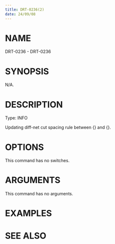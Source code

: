 ```yaml
---
title: DRT-0236(2)
date: 24/09/08
---
```


# NAME

DRT-0236 - DRT-0236

# SYNOPSIS

N/A.

# DESCRIPTION

Type: INFO

Updating diff-net cut spacing rule between {} and {}.

# OPTIONS

This command has no switches.

# ARGUMENTS

This command has no arguments.

# EXAMPLES

# SEE ALSO
